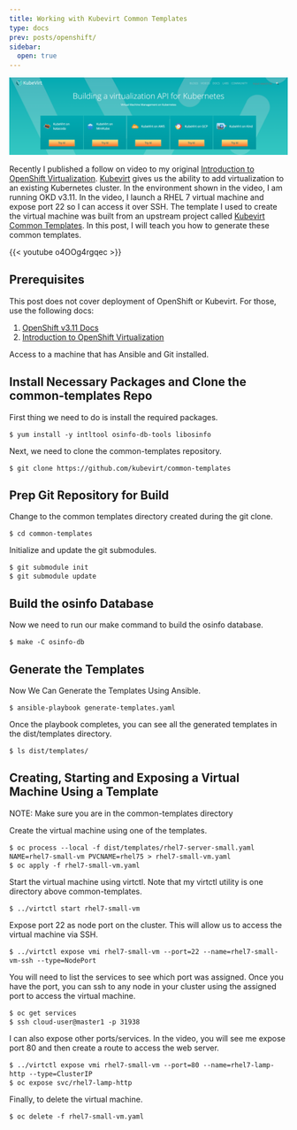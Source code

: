```yaml
---
title: Working with Kubevirt Common Templates
type: docs
prev: posts/openshift/
sidebar:
  open: true
---
```


![Kubevirt Header Image](kubevirt-intro.png)

Recently I published a follow on video to my original [Introduction to OpenShift Virtualization](https://youtu.be/kzcToqgd23A). [Kubevirt](https://kubevirt.io/) gives us the ability to add virtualization to an existing Kubernetes cluster. In the environment shown in the video, I am running OKD v3.11. In the video, I launch a RHEL 7 virtual machine and expose port 22 so I can access it over SSH. The template I used to create the virtual machine was built from an upstream project called [Kubevirt Common Templates](https://github.com/kubevirt/common-templates). In this post, I will teach you how to generate these common templates.

{{< youtube o4OOg4rgqec >}}

## Prerequisites

This post does not cover deployment of OpenShift or Kubevirt. For those, use the following docs:

1. [OpenShift v3.11 Docs](https://docs.openshift.com/container-platform/3.11/welcome/index.html)
2. [Introduction to OpenShift Virtualization](https://kdjlab.com/introduction-to-openshift-virtualization/)

Access to a machine that has Ansible and Git installed.

## Install Necessary Packages and Clone the common-templates Repo

First thing we need to do is install the required packages.

```
$ yum install -y intltool osinfo-db-tools libosinfo
```

Next, we need to clone the common-templates repository.

```
$ git clone https://github.com/kubevirt/common-templates
```

## Prep Git Repository for Build

Change to the common templates directory created during the git clone.

```
$ cd common-templates
```

Initialize and update the git submodules.

```
$ git submodule init
$ git submodule update
```

## Build the osinfo Database

Now we need to run our make command to build the osinfo database.

```
$ make -C osinfo-db
```

## Generate the Templates

Now We Can Generate the Templates Using Ansible.

```
$ ansible-playbook generate-templates.yaml
```

Once the playbook completes, you can see all the generated templates in the dist/templates directory.

```
$ ls dist/templates/
```

## Creating, Starting and Exposing a Virtual Machine Using a Template

NOTE: Make sure you are in the common-templates directory

Create the virtual machine using one of the templates.

```
$ oc process --local -f dist/templates/rhel7-server-small.yaml NAME=rhel7-small-vm PVCNAME=rhel75 > rhel7-small-vm.yaml
$ oc apply -f rhel7-small-vm.yaml
```

Start the virtual machine using virtctl. Note that my virtctl utility is one directory above common-templates.

```
$ ../virtctl start rhel7-small-vm
```

Expose port 22 as node port on the cluster. This will allow us to access the virtual machine via SSH.

```
$ ../virtctl expose vmi rhel7-small-vm --port=22 --name=rhel7-small-vm-ssh --type=NodePort
```

You will need to list the services to see which port was assigned. Once you have the port, you can ssh to any node in your cluster using the assigned port to access the virtual machine.

```
$ oc get services
$ ssh cloud-user@master1 -p 31938
```

I can also expose other ports/services. In the video, you will see me expose port 80 and then create a route to access the web server.

```
$ ../virtctl expose vmi rhel7-small-vm --port=80 --name=rhel7-lamp-http --type=ClusterIP
$ oc expose svc/rhel7-lamp-http
```

Finally, to delete the virtual machine.

```
$ oc delete -f rhel7-small-vm.yaml
```